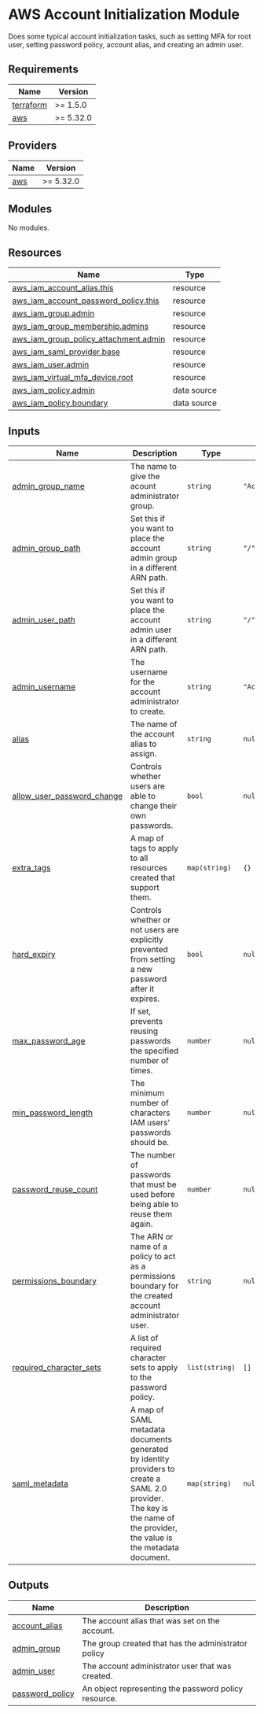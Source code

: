 # AWS Account Initialization Module

Does some typical account initialization tasks, such as setting MFA for root user,
setting password policy, account alias, and creating an admin user.

## Requirements

| Name | Version |
|------|---------|
| <a name="requirement_terraform"></a> [terraform](#requirement\_terraform) | >= 1.5.0 |
| <a name="requirement_aws"></a> [aws](#requirement\_aws) | >= 5.32.0 |

## Providers

| Name | Version |
|------|---------|
| <a name="provider_aws"></a> [aws](#provider\_aws) | >= 5.32.0 |

## Modules

No modules.

## Resources

| Name | Type |
|------|------|
| [aws_iam_account_alias.this](https://registry.terraform.io/providers/hashicorp/aws/latest/docs/resources/iam_account_alias) | resource |
| [aws_iam_account_password_policy.this](https://registry.terraform.io/providers/hashicorp/aws/latest/docs/resources/iam_account_password_policy) | resource |
| [aws_iam_group.admin](https://registry.terraform.io/providers/hashicorp/aws/latest/docs/resources/iam_group) | resource |
| [aws_iam_group_membership.admins](https://registry.terraform.io/providers/hashicorp/aws/latest/docs/resources/iam_group_membership) | resource |
| [aws_iam_group_policy_attachment.admin](https://registry.terraform.io/providers/hashicorp/aws/latest/docs/resources/iam_group_policy_attachment) | resource |
| [aws_iam_saml_provider.base](https://registry.terraform.io/providers/hashicorp/aws/latest/docs/resources/iam_saml_provider) | resource |
| [aws_iam_user.admin](https://registry.terraform.io/providers/hashicorp/aws/latest/docs/resources/iam_user) | resource |
| [aws_iam_virtual_mfa_device.root](https://registry.terraform.io/providers/hashicorp/aws/latest/docs/resources/iam_virtual_mfa_device) | resource |
| [aws_iam_policy.admin](https://registry.terraform.io/providers/hashicorp/aws/latest/docs/data-sources/iam_policy) | data source |
| [aws_iam_policy.boundary](https://registry.terraform.io/providers/hashicorp/aws/latest/docs/data-sources/iam_policy) | data source |

## Inputs

| Name | Description | Type | Default | Required |
|------|-------------|------|---------|:--------:|
| <a name="input_admin_group_name"></a> [admin\_group\_name](#input\_admin\_group\_name) | The name to give the acount administrator group. | `string` | `"AccountAdmins"` | no |
| <a name="input_admin_group_path"></a> [admin\_group\_path](#input\_admin\_group\_path) | Set this if you want to place the account admin group in a different ARN path. | `string` | `"/"` | no |
| <a name="input_admin_user_path"></a> [admin\_user\_path](#input\_admin\_user\_path) | Set this if you want to place the account admin user in a different ARN path. | `string` | `"/"` | no |
| <a name="input_admin_username"></a> [admin\_username](#input\_admin\_username) | The username for the account administrator to create. | `string` | `"AccountAdmin"` | no |
| <a name="input_alias"></a> [alias](#input\_alias) | The name of the account alias to assign. | `string` | `null` | no |
| <a name="input_allow_user_password_change"></a> [allow\_user\_password\_change](#input\_allow\_user\_password\_change) | Controls whether users are able to change their own passwords. | `bool` | `null` | no |
| <a name="input_extra_tags"></a> [extra\_tags](#input\_extra\_tags) | A map of tags to apply to all resources created that support them. | `map(string)` | `{}` | no |
| <a name="input_hard_expiry"></a> [hard\_expiry](#input\_hard\_expiry) | Controls whether or not users are explicitly prevented from setting a new password after it expires. | `bool` | `null` | no |
| <a name="input_max_password_age"></a> [max\_password\_age](#input\_max\_password\_age) | If set, prevents reusing passwords the specified number of times. | `number` | `null` | no |
| <a name="input_min_password_length"></a> [min\_password\_length](#input\_min\_password\_length) | The minimum number of characters IAM users' passwords should be. | `number` | `null` | no |
| <a name="input_password_reuse_count"></a> [password\_reuse\_count](#input\_password\_reuse\_count) | The number of passwords that must be used before being able to reuse them again. | `number` | `null` | no |
| <a name="input_permissions_boundary"></a> [permissions\_boundary](#input\_permissions\_boundary) | The ARN or name of a policy to act as a permissions boundary for the created account administrator user. | `string` | `null` | no |
| <a name="input_required_character_sets"></a> [required\_character\_sets](#input\_required\_character\_sets) | A list of required character sets to apply to the password policy. | `list(string)` | `[]` | no |
| <a name="input_saml_metadata"></a> [saml\_metadata](#input\_saml\_metadata) | A map of SAML metadata documents generated by identity providers to create a SAML 2.0 provider.  The key is the name of the provider, the value is the metadata document. | `map(string)` | `null` | no |

## Outputs

| Name | Description |
|------|-------------|
| <a name="output_account_alias"></a> [account\_alias](#output\_account\_alias) | The account alias that was set on the account. |
| <a name="output_admin_group"></a> [admin\_group](#output\_admin\_group) | The group created that has the administrator policy |
| <a name="output_admin_user"></a> [admin\_user](#output\_admin\_user) | The account administrator user that was created. |
| <a name="output_password_policy"></a> [password\_policy](#output\_password\_policy) | An object representing the password policy resource. |
